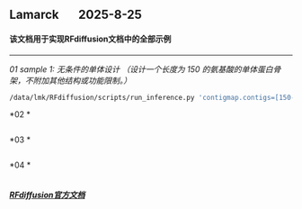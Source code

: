 ## Lamarck &nbsp; &nbsp; &nbsp; 2025-8-25
#### 该文档用于实现RFdiffusion文档中的全部示例
---


*01  sample 1: 无条件的单体设计 （设计一个长度为 150 的氨基酸的单体蛋白骨架，不附加其他结构或功能限制。）*
```bash
/data/lmk/RFdiffusion/scripts/run_inference.py 'contigmap.contigs=[150-150]' inference.output_prefix=unconditional_outputs/unconditional inference.num_designs=3
```

*02  *
```bash

```

*03  *
```bash

```

*04  *
```bash

```

##### [RFdiffusion官方文档](https://github.com/RosettaCommons/RFdiffusion)


















